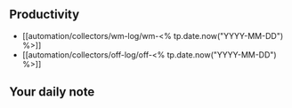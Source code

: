## Productivity
- [[automation/collectors/wm-log/wm-<% tp.date.now("YYYY-MM-DD") %>]]
- [[automation/collectors/off-log/off-<% tp.date.now("YYYY-MM-DD") %>]]
## Your daily note
